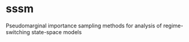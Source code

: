 # sssm
Pseudomarginal importance sampling methods for analysis of regime-switching state-space models
